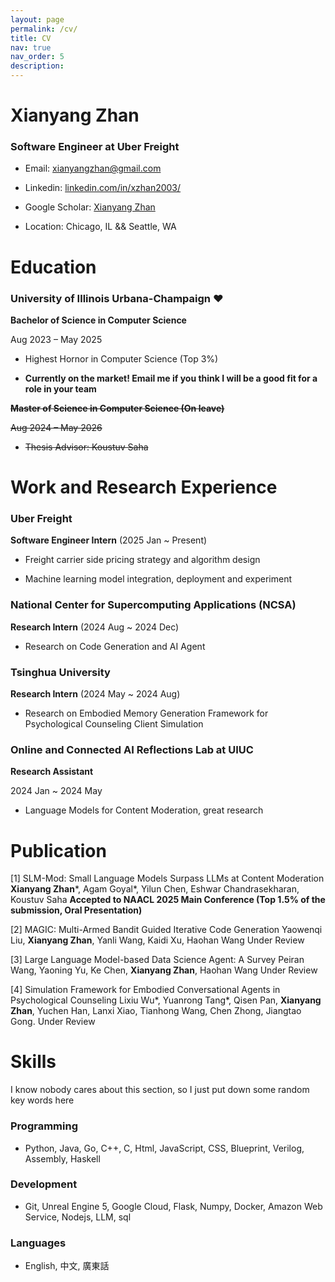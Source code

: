 ```yaml
---
layout: page
permalink: /cv/
title: CV
nav: true
nav_order: 5
description:
---
```

<!-- I have multiple internship experience in Industry for sotfware and AI development and Academia for nlp and hci research. **I am actively seeking ~~SWE/MLE internships and research internship opportunities for summer 2025~~ full-time software engineering jobs starting in May 2025. Contact me (xianyangzhan@gmail.com, zhan39@illinois.edu) if you think I will be a good fit for a role in your team.** -->
<!-- ## Download My CV
You can download my CV in PDF format by clicking the link below:
[Download my CV](../assets/pdf/cv.pdf) -->
# Xianyang Zhan

### Software Engineer at Uber Freight

  

- Email: xianyangzhan@gmail.com

- Linkedin: [linkedin.com/in/xzhan2003/](https://www.linkedin.com/in/xzhan2003/)

- Google Scholar: [Xianyang Zhan](https://scholar.google.com/citations?user=t7HdaAIAAAAJ&hl=en)

- Location: Chicago, IL && Seattle, WA

  

# Education

### University of Illinois Urbana-Champaign ❤️

**Bachelor of Science in Computer Science**

Aug 2023 – May 2025

- Highest Hornor in Computer Science (Top 3%)

-  **Currently on the market! Email me if you think I will be a good fit for a role in your team**

  

**~~Master of Science in Computer Science (On leave)~~**

  

~~Aug 2024 – May 2026~~

- ~~Thesis Advisor: Koustuv Saha~~

  
  

# Work and Research Experience

### Uber Freight

**Software Engineer Intern** (2025 Jan ~ Present)

- Freight carrier side pricing strategy and algorithm design

- Machine learning model integration, deployment and experiment

  

### National Center for Supercomputing Applications (NCSA)

**Research Intern** (2024 Aug ~ 2024 Dec)

- Research on Code Generation and AI Agent 

  

### Tsinghua University

**Research Intern** (2024 May ~ 2024 Aug)

- Research on Embodied Memory Generation Framework for Psychological Counseling Client Simulation

### Online and Connected AI Reflections Lab at UIUC

**Research Assistant**

2024 Jan ~ 2024 May

- Language Models for Content Moderation, great research

  

# Publication

[1] SLM-Mod: Small Language Models Surpass LLMs at Content Moderation
**Xianyang Zhan**\*, Agam Goyal\*, Yilun Chen, Eshwar Chandrasekharan, Koustuv Saha
**Accepted to  NAACL 2025 Main Conference (Top 1.5% of the submission, Oral Presentation)**

[2] MAGIC: Multi-Armed Bandit Guided Iterative Code Generation
Yaowenqi Liu, **Xianyang Zhan**, Yanli Wang, Kaidi Xu, Haohan Wang
Under Review

[3] Large Language Model-based Data Science Agent: A Survey
Peiran Wang, Yaoning Yu, Ke Chen, **Xianyang Zhan**, Haohan Wang
Under Review

[4] Simulation Framework for Embodied Conversational Agents in Psychological Counseling
Lixiu Wu\*, Yuanrong Tang\*, Qisen Pan, **Xianyang Zhan**, Yuchen Han, Lanxi Xiao, Tianhong Wang, Chen Zhong, Jiangtao Gong.
Under Review

# Skills

I know nobody cares about this section, so I just put down some random key words here

### Programming

- Python, Java, Go, C++, C, Html, JavaScript, CSS, Blueprint, Verilog, Assembly, Haskell

  

### Development

  

- Git, Unreal Engine 5, Google Cloud, Flask, Numpy, Docker, Amazon Web Service, Nodejs, LLM, sql

  

### Languages


- English, 中文, 廣東話